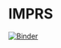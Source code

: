 # IMPRS
[![Binder](https://mybinder.org/badge_logo.svg)](https://mybinder.org/v2/gh/aseyq/imprs/HEAD)
